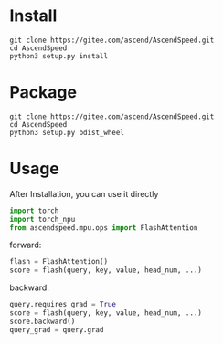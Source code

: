 # Install
```shell
git clone https://gitee.com/ascend/AscendSpeed.git
cd AscendSpeed
python3 setup.py install
```

# Package
```shell
git clone https://gitee.com/ascend/AscendSpeed.git
cd AscendSpeed
python3 setup.py bdist_wheel
```

# Usage
After Installation, you can use it directly

```python
import torch
import torch_npu
from ascendspeed.mpu.ops import FlashAttention

```

forward:
```python
flash = FlashAttention()
score = flash(query, key, value, head_num, ...)
```

backward:
```python
query.requires_grad = True
score = flash(query, key, value, head_num, ...)
score.backward()
query_grad = query.grad
```
